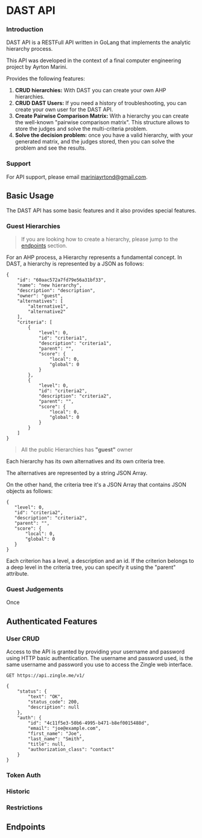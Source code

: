 # DAST API

### Introduction

DAST API is a RESTFull API written in GoLang that implements the analytic hierarchy process.

This API was developed in the context of a final computer engineering project by Ayrton Marini.

Provides the following features:

1. **CRUD hierarchies:** With DAST you can create your own AHP hierarchies.
2. **CRUD DAST Users:** If you need a history of troubleshooting, you can create your own user for the DAST API.
3. **Create Pairwise Comparison Matrix:** With a hierarchy you can create the well-known "pairwise comparison matrix". 
   This structure allows to store the judges and solve the multi-criteria problem.
4. **Solve the decision problem:** once you have a valid hierarchy, with your generated matrix, and
   the judges stored, then you can solve the problem and see the results.

### Support
For API support, please email mariniayrtond@gmail.com.

## Basic Usage

The DAST API has some basic features and it also provides special features.

### Guest Hierarchies

> If you are looking how to create a hierarchy, please jump to the [endpoints](#endpoints) section.

For an AHP process, a Hierarchy represents a fundamental concept. In DAST, a hierarchy is represented by a JSON
as follows:

```
{
    "id": "60aac572a7fd79e56a31bf33",
    "name": "new hierarchy",
    "description": "description",
    "owner": "guest",
    "alternatives": [
        "alternative1",
        "alternative2"
    ],
    "criteria": [
        {
            "level": 0,
            "id": "criteria1",
            "description": "criteria1",
            "parent": "",
            "score": {
                "local": 0,
                "global": 0
            }
        },
        {
            "level": 0,
            "id": "criteria2",
            "description": "criteria2",
            "parent": "",
            "score": {
                "local": 0,
                "global": 0
            }
        }
    ]
}
```

> All the public Hierarchies has **"guest"** owner

Each hierarchy has its own alternatives and its own criteria tree.

The alternatives are represented by a string JSON Array.

On the other hand, the criteria tree it's a JSON Array that contains JSON objects as follows:

```
{
   "level": 0,
   "id": "criteria2",
   "description": "criteria2",
   "parent": "",
   "score": {
       "local": 0,
       "global": 0
   }
}
```

Each criterion has a level, a description and an id. If the criterion belongs to a deep level
in the criteria tree, you can specify it using the "parent" attribute.

### Guest Judgements

Once 

## Authenticated Features

### User CRUD
Access to the API is granted by providing your username and password using HTTP basic authentication.  The username and password used, is the same username and password you use to access the Zingle web interface.

```no-highlight
GET https://api.zingle.me/v1/

{
    "status": {
        "text": "OK",
        "status_code": 200,
        "description": null
    },
    "auth": {
        "id": "4c11f5e3-50b6-4995-b471-b8ef0015488d",
        "email": "joe@example.com",
        "first_name": "Joe",
        "last_name": "Smith",
        "title": null,
        "authorization_class": "contact"
    }
}
```
 
### Token Auth

### Historic

### Restrictions

## Endpoints
